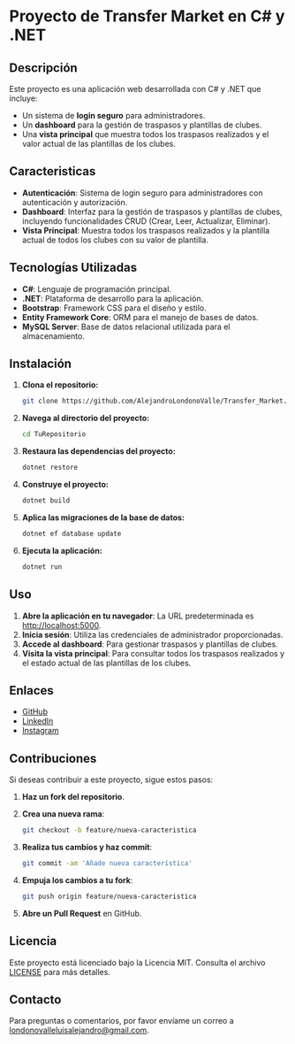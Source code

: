 
# Proyecto de Transfer Market en C# y .NET

## Descripción

Este proyecto es una aplicación web desarrollada con C# y .NET que incluye:
- Un sistema de **login seguro** para administradores.
- Un **dashboard** para la gestión de traspasos y plantillas de clubes.
- Una **vista principal** que muestra todos los traspasos realizados y el valor actual de las plantillas de los clubes.


## Caracteristicas

- **Autenticación**: Sistema de login seguro para administradores con autenticación y autorización.
- **Dashboard**: Interfaz para la gestión de traspasos y plantillas de clubes, incluyendo funcionalidades CRUD (Crear, Leer, Actualizar, Eliminar).
- **Vista Principal**: Muestra todos los traspasos realizados y la plantilla actual de todos los clubes con su valor de plantilla.

## Tecnologías Utilizadas

- **C#**: Lenguaje de programación principal.
- **.NET**: Plataforma de desarrollo para la aplicación.
- **Bootstrap**: Framework CSS para el diseño y estilo.
- **Entity Framework Core**: ORM para el manejo de bases de datos.
- **MySQL Server**: Base de datos relacional utilizada para el almacenamiento.

## Instalación

1. **Clona el repositorio:**

   ```bash
   git clone https://github.com/AlejandroLondonoValle/Transfer_Market.git
   ```

2. **Navega al directorio del proyecto:**

   ```bash
   cd TuRepositorio
   ```

3. **Restaura las dependencias del proyecto:**

   ```bash
   dotnet restore
   ```

4. **Construye el proyecto:**

   ```bash
   dotnet build
   ```

5. **Aplica las migraciones de la base de datos:**

   ```bash
   dotnet ef database update
   ```

6. **Ejecuta la aplicación:**

   ```bash
   dotnet run
   ```

## Uso

1. **Abre la aplicación en tu navegador**: La URL predeterminada es [http://localhost:5000](http://localhost:5000).
2. **Inicia sesión**: Utiliza las credenciales de administrador proporcionadas.
3. **Accede al dashboard**: Para gestionar traspasos y plantillas de clubes.
4. **Visita la vista principal**: Para consultar todos los traspasos realizados y el estado actual de las plantillas de los clubes.

## Enlaces

- [GitHub](https://github.com/AlejandroLondonoValle)
- [LinkedIn](www.linkedin.com/in/luís-alejandro-londoño-valle)
- [Instagram](https://www.instagram.com/alejandro_londono206/)

## Contribuciones

Si deseas contribuir a este proyecto, sigue estos pasos:

1. **Haz un fork del repositorio**.
   
2. **Crea una nueva rama**:

   ```bash
   git checkout -b feature/nueva-caracteristica
   ```

3. **Realiza tus cambios y haz commit**:

   ```bash
   git commit -am 'Añade nueva característica'
   ```

4. **Empuja los cambios a tu fork**:

   ```bash
   git push origin feature/nueva-caracteristica
   ```

5. **Abre un Pull Request** en GitHub.

## Licencia

Este proyecto está licenciado bajo la Licencia MIT. Consulta el archivo [LICENSE](LICENSE) para más detalles.

## Contacto

Para preguntas o comentarios, por favor envíame un correo a [londonovalleluisalejandro@gmail.com](mailto:londonovalleluisalejandro@gmail.com).
